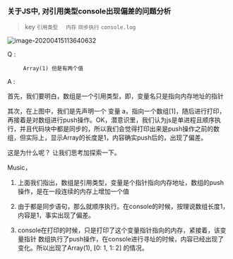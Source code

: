 ### 关于JS中, 对引用类型console出现偏差的问题分析



> key   `引用类型  `  `内存`   `同步执行`  `console.log`

![image-20200415113640632](https://tva1.sinaimg.cn/large/007S8ZIlgy1gduax3tpz6j30c908imx8.jpg)

Q :

		 Array(1) 但是有两个值

A : 

首先，我们要明白，数组是一个引用类型，即，变量名只是指向内存地址的指针

其次，在上图中，我们是先声明一个 变量 a，指向一个数组[1]，随后进行打印，再接着是对数组进行push操作。OK，潜意识里，我们认为js是单进程且顺序执行，并且代码块中都是同步的，所以我们会觉得打印出来是push操作之前的数组，但实际上，显示Array的长度是1，内容确实push后的，出现了偏差。

这是为什么呢？   让我们思考加探索一下。



Music，

1. 上面我们指出，数组是引用类型，变量是个指针指向内存地址，数组的push操作，是在一段连续的内存上增加一个值

2. 由于都是同步语句，那么就顺序执行。在console的时候，按理说数组长度1，内容是1，事实出现了偏差。

3. console在打印的时候，只是打印了这个变量指针指向的内存，紧接着，该变量指针 数组执行了push操作，在console进行寻址的时候，内容已经出现了变化。所以出现了Array(1), [0: 1, 1: 2] 的情况。